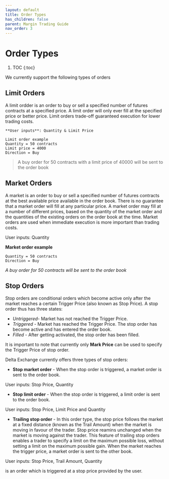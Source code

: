 ```yaml
---
layout: default
title: Order Types
has_children: false
parent: Margin Trading Guide
nav_order: 3
---
```


# Order Types

1. TOC
{:toc}

We currently support the following types of orders

## Limit Orders
A limit ordder is an order to buy or sell a specified number of futures contracts at a specified price. A limit order will only ever fill at the specified price or better price. Limit orders trade-off guaranteed execution for lower trading costs. 

```
**User inputs**: Quantity & Limit Price

Limit order example
Quantity = 50 contracts
Limit price = 4000
Direction = Buy
 ```
 > A buy order for 50 contracts with a limit price of 40000 will be sent to the order book

## Market Orders
A market is an order to buy or sell a specified number of futures contracts at the best available price available in the order book. There is no guarantee that a market order will fill at any particular price. A market order may fill at a number of different prices, based on the quantity of the market order and the quantities of the existing orders on the order book at the time. Market orders are used when immediate execution is more important than trading costs. 

User inputs: Quantity

**Market order example**

```
Quantity = 50 contracts
Direction = Buy
```
 *A buy order for 50 contracts will be sent to the order book*

## Stop Orders

Stop orders are conditional orders which become active only after the market reaches a certain Trigger Price (also known as Stop Price). A stop order thus has three states:
- _Untriggered_- Market has not reached the Trigger Price. 
- _Triggered_ - Market has reached the Trigger Price. The stop order has become active and has entered the order book.
- _Filled_ - After getting activated, the stop order has been filled.

It is important to note that currently only **Mark Price** can be used to specify the Trigger Price of stop order.

Delta Exchange currently offers three types of stop orders:

- **Stop market order** - When the stop order is triggered, a market order is sent to the order book.

User inputs: Stop Price, Quantity

- **Stop limit order** - When the stop order is triggered, a limit order is sent to the order book. 

User inputs: Stop Price, Limit Price and Quantity

- **Trailing stop order** - In this order type, the stop price follows the market at a fixed distance (known as the Trail Amount) when the market is moving in favour of the trader. Stop price reamins unchanged when the market is moving against the trader. This feature of trailing stop orders enables a trader to specify a limit on the maximum possible loss, without setting a limit on the maximum possible gain. When the market reaches the trigger price, a market order is sent to the other book.

User inputs: Stop Price, Trail Amount, Quantity




is an order which is triggered at a stop price provided by the user.